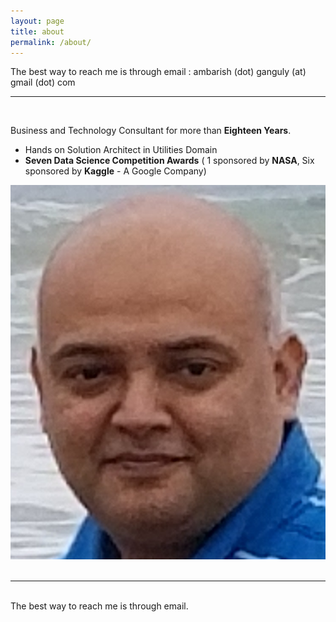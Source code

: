 ```yaml
---
layout: page
title: about
permalink: /about/
---
```

<span class="contacticon center">
	<a href="mailto:ambarish.ganguly@gmail.com"><i class="fa fa-envelope-square"></i></a>
	<a href="https://github.com/ambarishg" target="_blank"><i class="fa fa-github-square"></i></a>
	<a href="https://www.linkedin.com/in/ambarish-ganguly/" target="_blank"><i class="fa fa-linkedin-square"></i></a>
	<a href="https://www.facebook.com/machinelearningfun/" target="_blank"><i class="fa fa-facebook-square"></i></a>
	<a href="https://twitter.com/a_ganguly" target="_blank"><i class="fa fa-twitter-square"></i></a>
</span>

<div class="col three caption">
	The best way to reach me is through email : ambarish (dot) ganguly (at) gmail (dot) com
</div>

<hr>
<br/>

Business and Technology Consultant for more than **Eighteen Years**.     

* Hands on Solution Architect in Utilities Domain           
* **Seven Data Science Competition Awards** ( 1 sponsored by **NASA**, Six sponsored by **Kaggle** -  A Google Company)   


<div class="img_row">
	<img class="col one" src="/img/prof_pic.jpg">
</div>
          

<br/>
<hr/>
<br/>


<div class="col three caption">
	The best way to reach me is through email.
</div>

